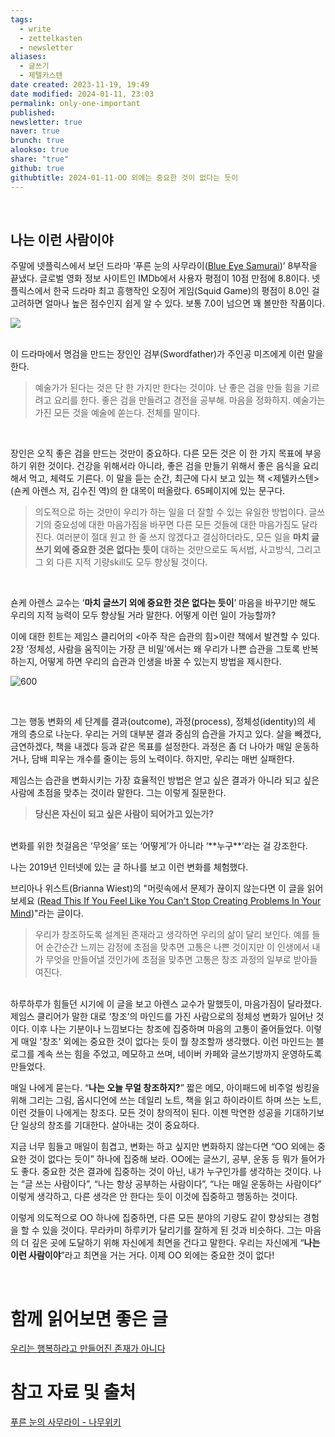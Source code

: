 ```yaml
---
tags:
  - write
  - zettelkasten
  - newsletter
aliases:
  - 글쓰기
  - 제텔카스텐
date created: 2023-11-19, 19:49
date modified: 2024-01-11, 23:03
permalink: only-one-important
published: 
newsletter: true
naver: true
brunch: true
alookso: true
share: "true"
github: true
githubtitle: 2024-01-11-OO 외에는 중요한 것이 없다는 듯이
---
```


<br>

## 나는 이런 사람이야


주말에 넷플릭스에서 보던 드라마 ‘푸른 눈의 사무라이([Blue Eye Samurai](https://www.imdb.com/title/tt13309742/?ref_=nv_sr_srsg_0_tt_3_nm_2_q_Blue%2520Eye%2520Samurai))’ 8부작을 끝냈다. 글로벌 영화 정보 사이트인 IMDb에서 사용자 평점이 10점 만점에 8.8이다. 넷플릭스에서 한국 드라마 최고 흥행작인 오징어 게임(Squid Game)의 평점이 8.0인 걸 고려하면 얼마나 높은 점수인지 쉽게 알 수 있다. 보통 7.0이 넘으면 꽤 볼만한 작품이다.


![](https://i.imgur.com/2bFOXFe.png)

<br>
이 드라마에서 명검을 만드는 장인인 검부(Swordfather)가 주인공 미즈에게 이런 말을 한다.
<br>

> 예술가가 된다는 것은 단 한 가지만 한다는 것이야. 
> 난 좋은 검을 만들 힘을 기르려고 요리를 한다. 
> 좋은 검을 만들려고 경전을 공부해. 마음을 정화하지. 
> 예술가는 가진 모든 것을 예술에 쏟는다. 전체를 말이다.

<br>

장인은 오직 좋은 검을 만드는 것만이 중요하다. 다른 모든 것은 이 한 가지 목표에 부응하기 위한 것이다. 건강을 위해서라 아니라, 좋은 검을 만들기 위해서 좋은 음식을 요리해서 먹고, 체력도 기른다.
이 말을 듣는 순간, 최근에 다시 보고 있는 책 <제텔카스텐> (숀케 아렌스 저, 김수진 역)의 한 대목이 떠올랐다. 65페이지에 있는 문구다.
<br>

> 의도적으로 하는 것만이 우리가 하는 일을 더 잘할 수 있는 유일한 방법이다.
> 글쓰기의 중요성에 대한 마음가짐을 바꾸면 다른 모든 것들에 대한 마음가짐도 달라진다.
> 여러분이 절대 원고 한 줄 쓰지 않겠다고 결심하더라도, 모든 일을 **마치 글쓰기 외에 중요한 것은 없다는 듯이** 대하는 것만으로도 독서법, 사고방식, 그리고 그 외 다른 지적 기량skill도 모두 향상될 것이다.

<br>

숀케 아렌스 교수는 ‘**마치 글쓰기 외에 중요한 것은 없다는 듯이**’ 마음을 바꾸기만 해도 우리의 지적 능력이 모두 향상될 거라 말한다. 어떻게 이런 일이 가능할까?


이에 대한 힌트는 제임스 클리어의 <아주 작은 습관의 힘>이란 책에서 발견할 수 있다. 2장 ‘정체성, 사람을 움직이는 가장 큰 비밀'에서는 왜 우리가 나쁜 습관을 그토록 반복하는지, 어떻게 하면 우리의 습관과 인생을 바꿀 수 있는지 방법을 제시한다.
<br>

![600](https://i.imgur.com/CQ0iN7G.png)

<br>

그는 행동 변화의 세 단계를 결과(outcome), 과정(process), 정체성(identity)의 세 개의 층으로 나눈다. 우리는 거의 대부분 결과 중심의 습관을 가지고 있다. 살을 빼겠다, 금연하겠다, 책을 내겠다 등과 같은 목표를 설정한다. 과정은 좀 더 나아가 매일 운동하거나, 담배 피우는 개수를 줄이는 등의 노력이다. 하지만, 우리는 매번 실패한다.

제임스는 습관을 변화시키는 가장 효율적인 방법은 얻고 싶은 결과가 아니라 되고 싶은 사람에 초점을 맞추는 것이라 말한다. 그는 이렇게 질문한다.
<br>

> **당신은 자신이 되고 싶은 사람이 되어가고 있는가?**

<br>
변화를 위한 첫걸음은 ‘무엇을’ 또는 ‘어떻게’가 아니라 ‘**누구**’라는 걸 강조한다.

나는 2019년 인터넷에 있는 글 하나를 보고 이런 변화를 체험했다.


브리아나 위스트(Brianna Wiest)의 "머릿속에서 문제가 끊이지 않는다면 이 글을 읽어보세요 ([Read This If You Feel Like You Can't Stop Creating Problems In Your Mind](https://www.huffpost.com/entry/read-this-if-you-feel-like-you-cant-stop-creating_b_578f7bc7e4b06fcf086d73f7))"라는 글이다.
<br>

> 우리가 창조하도록 설계된 존재라고 생각하면 우리의 삶이 달리 보인다. 예를 들어 순간순간 느끼는 감정에 초점을 맞추면 고통은 나쁜 것이지만 이 인생에서 내가 무엇을 만들어낼 것인가에 초점을 맞추면 고통은 창조 과정의 일부로 받아들여진다.

<br>
하루하루가 힘들던 시기에 이 글을 보고 아렌스 교수가 말했듯이, 마음가짐이 달라졌다. 제임스 클리어가 말한 대로 ‘창조’의 마인드를 가진 사람으로의 정체성 변화가 일어난 것이다. 이후 나는 기분이나 느낌보다는 창조에 집중하며 마음의 고통이 줄어들었다. 이렇게 매일 '창조' 외에는 중요한 것이 없다는 듯이 뭘 창조할까 생각했다. 이런 마인드는 블로그를 계속 쓰는 힘을 주었고, 메모하고 쓰며, 네이버 카페와 글쓰기방까지 운영하도록 만들었다.

매일 나에게 묻는다. “**나는 오늘 무얼 창조하지?**”
짧은 메모, 아이패드에 비주얼 씽킹을 위해 그리는 그림, 옵시디언에 쓰는 데일리 노트, 책을 읽고 하이라이트 하며 쓰는 노트, 이런 것들이 나에게는 창조다. 모든 것이 창의적이 된다. 이젠 막연한 성공을 기대하기보단 일상의 창조를 기대한다. 살아내는 것이 중요하다.


지금 너무 힘들고 매일이 힘겹고, 변화는 하고 싶지만 변화하지 않는다면 “OO 외에는 중요한 것이 없다는 듯이” 하나에 집중해 보라. OO에는 글쓰기, 공부, 운동 등 뭐가 들어가도 좋다. 중요한 것은 결과에 집중하는 것이 아닌, 내가 누구인가를 생각하는 것이다. 나는 “글 쓰는 사람이다”, “나는 항상 공부하는 사람이다”, “나는 매일 운동하는 사람이다” 이렇게 생각하고, 다른 생각은 안 한다는 듯이 이것에 집중하고 행동하는 것이다. 

이렇게 의도적으로 OO 하나에 집중하면, 다른 모든 분야의 기량도 같이 향상되는 경험을 할 수 있을 것이다. 무라카미 하루키가 달리기를 잘하게 된 것과 비슷하다. 그는 마음의 더 깊은 곳에 도달하기 위해 자신에게 최면을 건다고 말한다. 우리는 자신에게 “**나는 이런 사람이야**”라고 최면을 거는 거다. 이제 OO 외에는 중요한 것이 없다!

<br>


# 함께 읽어보면 좋은 글
[우리는 행복하라고 만들어진 존재가 아니다](https://brunch.co.kr/@analysisman/12)
<br>

# 참고 자료 및 출처
[푸른 눈의 사무라이 - 나무위키](https://namu.wiki/w/%ED%91%B8%EB%A5%B8%20%EB%88%88%EC%9D%98%20%EC%82%AC%EB%AC%B4%EB%9D%BC%EC%9D%B4)
<br>

